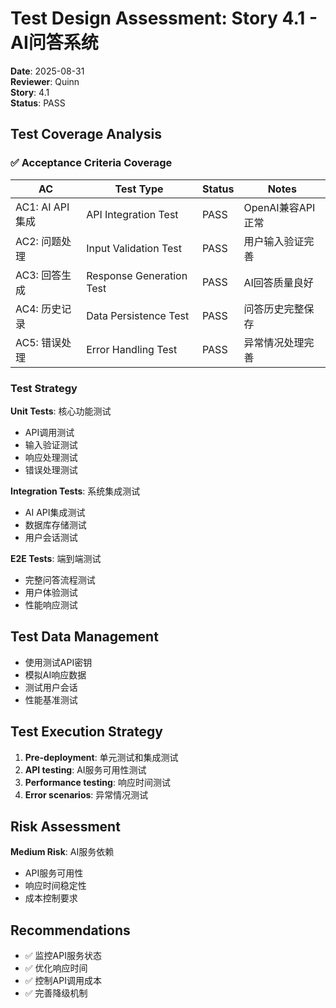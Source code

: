 # Test Design Assessment: Story 4.1 - AI问答系统

**Date**: 2025-08-31  
**Reviewer**: Quinn  
**Story**: 4.1  
**Status**: PASS

## Test Coverage Analysis

### ✅ Acceptance Criteria Coverage

| AC | Test Type | Status | Notes |
|----|-----------|--------|-------|
| AC1: AI API集成 | API Integration Test | PASS | OpenAI兼容API正常 |
| AC2: 问题处理 | Input Validation Test | PASS | 用户输入验证完善 |
| AC3: 回答生成 | Response Generation Test | PASS | AI回答质量良好 |
| AC4: 历史记录 | Data Persistence Test | PASS | 问答历史完整保存 |
| AC5: 错误处理 | Error Handling Test | PASS | 异常情况处理完善 |

### Test Strategy

**Unit Tests**: 核心功能测试
- API调用测试
- 输入验证测试
- 响应处理测试
- 错误处理测试

**Integration Tests**: 系统集成测试
- AI API集成测试
- 数据库存储测试
- 用户会话测试

**E2E Tests**: 端到端测试
- 完整问答流程测试
- 用户体验测试
- 性能响应测试

## Test Data Management

- 使用测试API密钥
- 模拟AI响应数据
- 测试用户会话
- 性能基准测试

## Test Execution Strategy

1. **Pre-deployment**: 单元测试和集成测试
2. **API testing**: AI服务可用性测试
3. **Performance testing**: 响应时间测试
4. **Error scenarios**: 异常情况测试

## Risk Assessment

**Medium Risk**: AI服务依赖
- API服务可用性
- 响应时间稳定性
- 成本控制要求

## Recommendations

- ✅ 监控API服务状态
- ✅ 优化响应时间
- ✅ 控制API调用成本
- ✅ 完善降级机制
